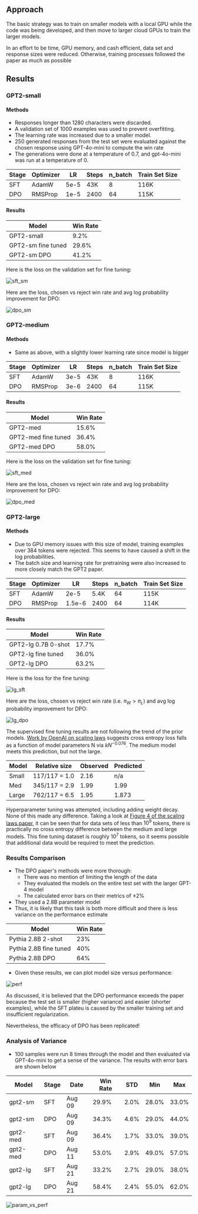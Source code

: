 ## Approach

The basic strategy was to train on smaller models with a local GPU while the code was being developed, and then move to larger cloud GPUs to train the larger models.

In an effort to be time, GPU memory, and cash efficient, data set and response sizes were reduced. Otherwise, training processes followed the paper as much as possible

## Results

### GPT2-small

#### Methods

- Responses longer than 1280 characters were discarded.
- A validation set of 1000 examples was used to prevent overfitting.
- The learning rate was increased due to a smaller model.
- 250 generated responses from the test set were evaluated against the chosen response using GPT-4o-mini to compute the win rate
- The generations were done at a temperature of 0.7, and gpt-4o-mini was run at a temperature of 0.

| Stage | Optimizer |  LR  | Steps | n_batch | Train Set Size |
|-------|-----------|------|-------|---------|----------------|
| SFT   | AdamW     | 5e-5 | 43K   | 8       | 116K           |
| DPO   | RMSProp   | 1e-5 | 2400  | 64      | 115K           |

#### Results

| Model                | Win Rate   |
|----------------------|----------- |
| GPT2-small           |  9.2%      |
| GPT2-sm fine tuned   |  29.6%     |
| GPT2-sm DPO          |  41.2%     |

Here is the loss on the validation set for fine tuning:

![sft_sm](../assets/gpt2sm_sft_validation_aug09.png)

Here are the loss, chosen vs reject win rate and avg log probability improvement for DPO:

![dpo_sm](../assets/gpt2sm_dpo_validation_curves_aug13.png)

### GPT2-medium

#### Methods

- Same as above, with a slightly lower learning rate since model is bigger

| Stage | Optimizer |  LR  | Steps | n_batch | Train Set Size |
|-------|-----------|------|-------|---------|----------------|
| SFT   | AdamW     | 3e-5 | 43K   | 8       | 116K           |
| DPO   | RMSProp   | 3e-6 | 2400  | 64      | 115K           |

#### Results

| Model                | Win Rate |
|----------------------|--------- |
| GPT2-med             |  15.6%   |
| GPT2-med fine tuned  |  36.4%   |
| GPT2-med DPO         |  58.0%   |

Here is the loss on the validation set for fine tuning:

![sft_med](../assets/gpt2med_sft_validation_curves_aug09.png)

Here are the loss, chosen vs reject win rate and avg log probability improvement for DPO:

![dpo_med](../assets/gpt2med_dpo_validation_curves_aug11.png)

### GPT2-large

#### Methods

- Due to GPU memory issues with this size of model, training examples over 384 tokens were rejected. This seems to have caused a shift in the log probabilities.
- The batch size and learning rate for pretraining were also increased to more closely match the GPT2 paper.

| Stage | Optimizer |  LR    | Steps | n_batch | Train Set Size |
|-------|-----------|--------|-------|---------|----------------|
| SFT   | AdamW     | 2e-5   | 5.4K  | 64      | 115K           |
| DPO   | RMSProp   | 1.5e-6 | 2400  | 64      | 114K           |


#### Results

| Model                | Win Rate |
|----------------------|--------- |
| GPT2-lg 0.7B 0-shot  |  17.7%   |
| GPT2-lg fine tuned   |  36.0%   |
| GPT2-lg DPO          |  63.2%   |

Here is the loss for the fine tuning:

![lg_sft](../assets/gpt2lg_sft_validation_curves_aug13.png)

Here are the loss, chosen vs reject win rate (i.e. $\pi_W > \pi_L$) and avg log probability improvement for DPO:

![lg_dpo](../assets/gpt2lg_dpo_validation_curves_aug21.png)


The supervised fine tuning results are not following the trend of the prior models.  [Work by OpenAI on scaling laws](https://arxiv.org/pdf/2001.08361) suggests cross entropy loss falls as a function of model parameters N via $kN^{-0.076}$. The medium model meets this prediction, but not the large.

| Model | Relative size | Observed | Predicted |
|-------|---------------|----------|-----------|
| Small | 117/117 = 1.0 |    2.16  |     n/a   |
| Med   | 345/117 = 2.9 |    1.99  |     1.99  |
| Large | 762/117 = 6.5 |    1.95  |     1.873 |

Hyperparameter tuning was attempted, including adding weight decay. None of this made any difference. Taking a look at [Figure 4 of the scaling laws paper](https://arxiv.org/pdf/2001.08361), it can be seen that for data sets of less than $10^9$ tokens, there is practically no cross entropy difference between the medium and large models. This fine tuning dataset is roughly $10^7$ tokens, so it seems possible that additional data would be required to meet the prediction.


### Results Comparison

- The DPO paper's methods were more thorough:
    - There was no mention of limiting the length of the data
    - They evaluated the models on the entire test set with the larger GPT-4 model
    - The calculated error bars on their metrics of $\pm 2\%$
- They used a 2.8B parameter model
- Thus, it is likely that this task is both more difficult and there is less variance on the performance estimate


| Model                  | Win Rate |
|------------------------|--------- |
| Pythia 2.8B 2-shot     |  23%     |
| Pythia 2.8B fine tuned |  40%     |
| Pythia 2.8B DPO        |  64%     |


- Given these results, we can plot model size versus performance:

![perf](../assets/params_vs_perf_250ex.png)

As discussed, it is believed that the DPO performance exceeds the paper because the test set is smaller (higher variance) and easier (shorter examples), while the SFT plateu is caused by the smaller training set and insufficient regularization.

Nevertheless, the efficacy of DPO has been replicated!

### Analysis of Variance

- 100 samples were run 8 times through the model and then evaluated via GPT-4o-mini to get a sense of the variance. The results with error bars are shown below

|  Model   | Stage |  Date  | Win Rate |   STD    |   Min    |   Max    |
|----------|-------|--------|----------|----------|----------|----------|
| gpt2-sm  | SFT   | Aug 09 |  29.9%   |   2.0%   |  28.0%   |  33.0%   |
| gpt2-sm  | DPO   | Aug 09 |  34.3%   |   4.6%   |  29.0%   |  44.0%   |
| gpt2-med | SFT   | Aug 09 |  36.4%   |   1.7%   |  33.0%   |  39.0%   |
| gpt2-med | DPO   | Aug 11 |  53.0%   |   2.9%   |  49.0%   |  57.0%   |
| gpt2-lg  | SFT   | Aug 21 |  33.2%   |   2.7%   |  29.0%   |  38.0%   |
| gpt2-lg  | DPO   | Aug 21 |  58.4%   |   2.4%   |  55.0%   |  62.0%   |


![param_vs_perf](../assets/params_vs_perf_23aug_errbars.png)




